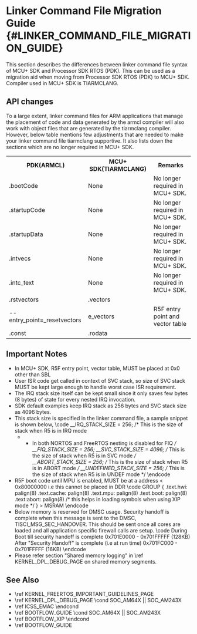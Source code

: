 # Linker Command File Migration Guide {#LINKER_COMMAND_FILE_MIGRATION_GUIDE}

This section describes the differences between linker command file syntax of MCU+ SDK and Processor SDK RTOS (PDK).
This can be used as a migration aid when moving from Processor SDK RTOS (PDK) to MCU+ SDK.
Compiler used in MCU+ SDK is TIARMCLANG.
## API changes

To a large extent, linker command files for ARM applications that manage the placement of code
and data generated by the armcl compiler will also work with object files that are generated by the
tiarmclang compiler. However, below table mentions few adjustments that are needed to make your linker command file tiarmclang supportive.
It also lists down the sections which are no longer required in MCU+ SDK.

<table>
    <tr>
        <th> PDK(ARMCL)
        <th> MCU+ SDK(TIARMCLANG)
        <th> Remarks
    </tr>
    <tr>
        <td>.bootCode
        <td>None
        <td>No longer required in MCU+ SDK.
    </tr>
    <tr>
        <td>.startupCode
        <td>None
        <td>No longer required in MCU+ SDK.
    </tr>
    <tr>
        <td>.startupData
        <td>None
        <td>No longer required in MCU+ SDK.
    </tr>
    <tr>
        <td>.intvecs
        <td>None
        <td>No longer required in MCU+ SDK.
    </tr>
    <tr>
        <td>.intc_text
        <td>None
        <td>No longer required in MCU+ SDK.
    </tr>
    <tr>
        <td>.rstvectors
        <td>.vectors
        <td>
    </tr>
    <tr>
        <td>--entry_point=_resetvectors
        <td>e_vectors
        <td>R5F entry point and vector table
    </tr>
    <tr>
        <td>.const
        <td>.rodata
        <td>
    </tr>
</table>

## Important Notes

- In MCU+ SDK, R5F entry point, vector table, MUST be placed at 0x0 other than SBL
- User ISR code get called in context of SVC stack, so size of SVC stack MUST be kept large enough to handle worst case ISR requirement.
- The IRQ stack size itself can be kept small since it only saves few bytes (8 bytes) of state for every nested IRQ invocation.
- SDK default examples keep IRQ stack as 256 bytes and SVC stack size as 4096 bytes.
- This stack size is specified in the linker command file, a sample snippet is shown below,
\code
    __IRQ_STACK_SIZE = 256;
    /* This is the size of stack when R5 is in IRQ mode
    * - In both NORTOS and FreeRTOS nesting is disabled for FIQ
    */
    __FIQ_STACK_SIZE = 256;
    __SVC_STACK_SIZE = 4096; /* This is the size of stack when R5 is in SVC mode */
    __ABORT_STACK_SIZE = 256;  /* This is the size of stack when R5 is in ABORT mode */
    __UNDEFINED_STACK_SIZE = 256;  /* This is the size of stack when R5 is in UNDEF mode */
\endcode
- R5F boot code until MPU is enabled, MUST be at a address < 0x80000000 i.e this cannot be placed in DDR
\code
    GROUP {
        .text.hwi: palign(8)
        .text.cache: palign(8)
        .text.mpu: palign(8)
        .text.boot: palign(8)
        .text:abort: palign(8) /* this helps in loading symbols when using XIP mode */
    } > MSRAM
\endcode
- Below memory is reserved for DMSC usage. Security handoff is complete when this message is sent to the DMSC,
  TISCI_MSG_SEC_HANDOVER. This should be sent once all cores are loaded and all application specific firewall calls are setup.
\code
   During Boot till security handoff is complete
   0x701E0000 - 0x701FFFFF (128KB)
   After "Security Handoff" is complete (i.e at run time)
   0x701FC000 - 0x701FFFFF (16KB)
\endcode
- Please refer section "Shared memory logging" in \ref KERNEL_DPL_DEBUG_PAGE on shared memory segments.

## See Also

 - \ref KERNEL_FREERTOS_IMPORTANT_GUIDELINES_PAGE
 - \ref KERNEL_DPL_DEBUG_PAGE
 \cond SOC_AM64X || SOC_AM243X
 - \ref ICSS_EMAC
 \endcond
 - \ref BOOTFLOW_GUIDE
 \cond SOC_AM64X || SOC_AM243X
 - \ref BOOTFLOW_XIP
 \endcond
 - \ref BOOTFLOW_GUIDE
